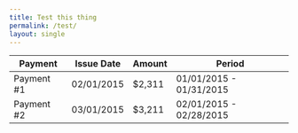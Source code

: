 ```yaml
---
title: Test this thing
permalink: /test/
layout: single
---
```


<table>
  <thead>
    <tr>
      <th>Payment</th>
      <th>Issue Date</th>
      <th>Amount</th>
      <th>Period</th>
    </tr>
  </thead>
  <tbody>
    <tr>
      <td data-label="Payment">Payment #1</td>
      <td data-label="Issue Date">02/01/2015</td>
      <td data-label="Amount">$2,311</td>
      <td data-label="Period">01/01/2015 - 01/31/2015</td>
    </tr>
    <tr>
      <td data-label="Payment">Payment #2</td>
      <td data-label="Issue Date">03/01/2015</td>
      <td data-label="Amount">$3,211</td>
      <td data-label="Period">02/01/2015 - 02/28/2015</td>
    </tr>
  </tbody>
</table>
